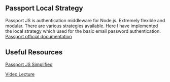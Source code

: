 ## Passport Local Strategy
Passport JS is authentication middleware for Node.js. Extremely flexible and modular. There are various strategies available. Here I have implemented the local strategy which used for the basic email password authentication. [Passport official documentation](https://www.passportjs.org/) <br>

## Useful Resources

[Passport JS Simplified](https://medium.com/@prashantramnyc/node-js-with-passport-authentication-simplified-76ca65ee91e5#:~:text=The%20primary%20%E2%80%9CPassport%20JS%E2%80%9D%20library,use%20to%20authenticate%20the%20user)

[Video Lecture](https://www.youtube.com/watch?v=F-sFp_AvHc8&t=10312s)
